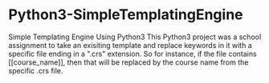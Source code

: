 # Python3-SimpleTemplatingEngine
Simple Templating Engine Using Python3
This Python3 project was a school assignment to take an exisiting template and replace keywords in it with a specific file ending in a ".crs" extension. So for instance, if the file contains [[course_name]], then that will be replaced by the course name from the specific .crs file. 
